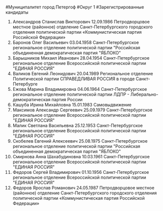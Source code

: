 #Муниципалитет
город Петергоф
#Округ
1
#Зарегистрированные кандидаты
1. Александров Станислав Викторович 12.09.1986
Петродворцовое местное (районное) отделение Санкт-Петербургского городского отделения политической партии «Коммунистическая партия Российской Федерации»
2. Баронов Олег Васильевич 03.04.1958
Санкт-Петербургское региональное отделение политической партии "Российская объединенная демократическая партия "ЯБЛОКО"
3. Барышников Михаил Иванович 28.04.1954
Санкт-Петербургское региональное отделение Всероссийской политической партии "ЕДИНАЯ РОССИЯ"
4. Валиков Евгений Леонидович 20.04.1989
Региональное отделение Политической партии СПРАВЕДЛИВАЯ РОССИЯ в городе Санкт-Петербурге
5. Ежова Марина Владимировна 04.06.1964
Санкт-Петербургское региональное отделение политической партии ЛДПР - Либерально-демократическая партия России
6. Кашуба Ирина Михайловна 15.01.1983
Самовыдвижение
7. Максимов Александр Сергеевич 25.09.1979
Санкт-Петербургское региональное отделение Всероссийской политической партии "ЕДИНАЯ РОССИЯ"
8. Малик Светлана Васильевна 25.12.1953
Санкт-Петербургское региональное отделение Всероссийской политической партии "ЕДИНАЯ РОССИЯ"
9. Скобелев Евгений Алексеевич 25.08.1975
Санкт-Петербургское региональное отделение политической партии "Российская объединенная демократическая партия "ЯБЛОКО"
10. Смирнова Анна Шахабудиновна 10.03.1961
Санкт-Петербургское региональное отделение Всероссийской политической партии "ЕДИНАЯ РОССИЯ"
11. Федоров Сергей Владимирович 01.10.1956
Санкт-Петербургское региональное отделение Всероссийской политической партии "ЕДИНАЯ РОССИЯ"
12. Федоров Ярослав Романович 24.05.1987
Петродворцовое местное (районное) отделение Санкт-Петербургского городского отделения политической партии «Коммунистическая партия Российской Федерации»
